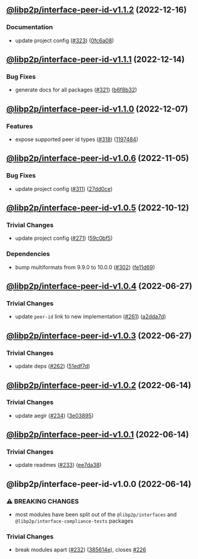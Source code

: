 ## [@libp2p/interface-peer-id-v1.1.2](https://github.com/libp2p/js-libp2p-interfaces/compare/@libp2p/interface-peer-id-v1.1.1...@libp2p/interface-peer-id-v1.1.2) (2022-12-16)


### Documentation

* update project config ([#323](https://github.com/libp2p/js-libp2p-interfaces/issues/323)) ([0fc6a08](https://github.com/libp2p/js-libp2p-interfaces/commit/0fc6a08e9cdcefe361fe325281a3a2a03759ff59))

## [@libp2p/interface-peer-id-v1.1.1](https://github.com/libp2p/js-libp2p-interfaces/compare/@libp2p/interface-peer-id-v1.1.0...@libp2p/interface-peer-id-v1.1.1) (2022-12-14)


### Bug Fixes

* generate docs for all packages ([#321](https://github.com/libp2p/js-libp2p-interfaces/issues/321)) ([b6f8b32](https://github.com/libp2p/js-libp2p-interfaces/commit/b6f8b32a920c15a28fe021e6050e31aaae89d518))

## [@libp2p/interface-peer-id-v1.1.0](https://github.com/libp2p/js-libp2p-interfaces/compare/@libp2p/interface-peer-id-v1.0.6...@libp2p/interface-peer-id-v1.1.0) (2022-12-07)


### Features

* expose supported peer id types ([#318](https://github.com/libp2p/js-libp2p-interfaces/issues/318)) ([1197484](https://github.com/libp2p/js-libp2p-interfaces/commit/11974843445a7f4792192340c0697d40bf87fddc))

## [@libp2p/interface-peer-id-v1.0.6](https://github.com/libp2p/js-libp2p-interfaces/compare/@libp2p/interface-peer-id-v1.0.5...@libp2p/interface-peer-id-v1.0.6) (2022-11-05)


### Bug Fixes

* update project config ([#311](https://github.com/libp2p/js-libp2p-interfaces/issues/311)) ([27dd0ce](https://github.com/libp2p/js-libp2p-interfaces/commit/27dd0ce3c249892ac69cbb24ddaf0b9f32385e37))

## [@libp2p/interface-peer-id-v1.0.5](https://github.com/libp2p/js-libp2p-interfaces/compare/@libp2p/interface-peer-id-v1.0.4...@libp2p/interface-peer-id-v1.0.5) (2022-10-12)


### Trivial Changes

* update project config ([#271](https://github.com/libp2p/js-libp2p-interfaces/issues/271)) ([59c0bf5](https://github.com/libp2p/js-libp2p-interfaces/commit/59c0bf5e0b05496fca2e4902632b61bb41fad9e9))


### Dependencies

* bump multiformats from 9.9.0 to 10.0.0 ([#302](https://github.com/libp2p/js-libp2p-interfaces/issues/302)) ([fe11d69](https://github.com/libp2p/js-libp2p-interfaces/commit/fe11d69b6aca3dd6ef6053bec27b534ec9908aa1))

## [@libp2p/interface-peer-id-v1.0.4](https://github.com/libp2p/js-libp2p-interfaces/compare/@libp2p/interface-peer-id-v1.0.3...@libp2p/interface-peer-id-v1.0.4) (2022-06-27)


### Trivial Changes

* update `peer-id` link to new implementation ([#261](https://github.com/libp2p/js-libp2p-interfaces/issues/261)) ([a2dda7d](https://github.com/libp2p/js-libp2p-interfaces/commit/a2dda7d0cfa33737ebc6bb4ae56de5b55e951c63))

## [@libp2p/interface-peer-id-v1.0.3](https://github.com/libp2p/js-libp2p-interfaces/compare/@libp2p/interface-peer-id-v1.0.2...@libp2p/interface-peer-id-v1.0.3) (2022-06-27)


### Trivial Changes

* update deps ([#262](https://github.com/libp2p/js-libp2p-interfaces/issues/262)) ([51edf7d](https://github.com/libp2p/js-libp2p-interfaces/commit/51edf7d9b3765a6f75c915b1483ea345d0133a41))

## [@libp2p/interface-peer-id-v1.0.2](https://github.com/libp2p/js-libp2p-interfaces/compare/@libp2p/interface-peer-id-v1.0.1...@libp2p/interface-peer-id-v1.0.2) (2022-06-14)


### Trivial Changes

* update aegir ([#234](https://github.com/libp2p/js-libp2p-interfaces/issues/234)) ([3e03895](https://github.com/libp2p/js-libp2p-interfaces/commit/3e038959ecab6cfa3585df9ee179c0af7a61eda5))

## [@libp2p/interface-peer-id-v1.0.1](https://github.com/libp2p/js-libp2p-interfaces/compare/@libp2p/interface-peer-id-v1.0.0...@libp2p/interface-peer-id-v1.0.1) (2022-06-14)


### Trivial Changes

* update readmes ([#233](https://github.com/libp2p/js-libp2p-interfaces/issues/233)) ([ee7da38](https://github.com/libp2p/js-libp2p-interfaces/commit/ee7da38dccc08160d26c8436df8739ce7e0b340e))

## @libp2p/interface-peer-id-v1.0.0 (2022-06-14)


### ⚠ BREAKING CHANGES

* most modules have been split out of the `@libp2p/interfaces` and `@libp2p/interface-compliance-tests` packages

### Trivial Changes

* break modules apart ([#232](https://github.com/libp2p/js-libp2p-interfaces/issues/232)) ([385614e](https://github.com/libp2p/js-libp2p-interfaces/commit/385614e772329052ab17415c8bd421f65b01a61b)), closes [#226](https://github.com/libp2p/js-libp2p-interfaces/issues/226)

